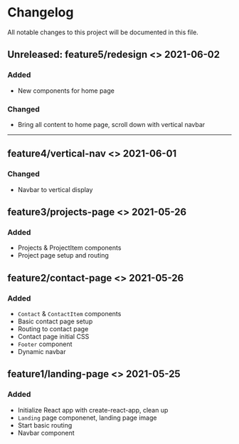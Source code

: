 # Changelog

All notable changes to this project will be documented in this file.

## Unreleased: feature5/redesign <> 2021-06-02

### Added

-   New components for home page

### Changed

-   Bring all content to home page, scroll down with vertical navbar

---

## feature4/vertical-nav <> 2021-06-01

### Changed

-   Navbar to vertical display

## feature3/projects-page <> 2021-05-26

### Added

-   Projects & ProjectItem components
-   Project page setup and routing

## feature2/contact-page <> 2021-05-26

### Added

-   `Contact` & `ContactItem` components
-   Basic contact page setup
-   Routing to contact page
-   Contact page initial CSS
-   `Footer` component
-   Dynamic navbar

## feature1/landing-page <> 2021-05-25

### Added

-   Initialize React app with create-react-app, clean up
-   `Landing` page componenet, landing page image
-   Start basic routing
-   Navbar component
